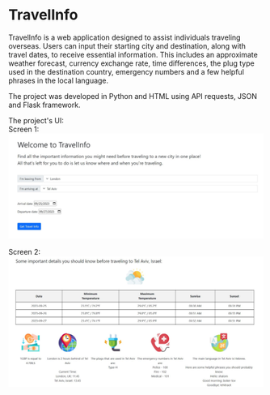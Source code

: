 # TravelInfo
TravelInfo is a web application designed to assist individuals traveling overseas.
Users can input their starting city and destination, along with travel dates, to receive essential information.
This includes an approximate weather forecast, currency exchange rate, time differences, the plug type used in the destination country, emergency numbers and a few helpful phrases in the local language.


The project was developed in Python and HTML using API requests, JSON and Flask framework.


The project's UI:
<br>
Screen 1:
<img src="icons/1.JPG" width="800">

Screen 2:
<img src="icons/2.JPG" width="800">
